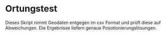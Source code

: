 # Ortungstest
Dieses Skript nimmt Geodaten entgegen im csv Format und prüft diese auf Abweichungen. Die Ergebnisse liefern genaue Posotionierungslösungen.
